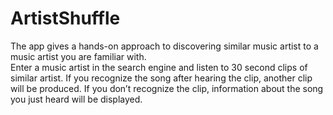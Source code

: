 # ArtistShuffle
The app gives a hands-on approach to discovering similar music artist to a music artist you are familiar with.  
Enter a music artist in the search engine and listen to 30 second clips of similar artist. If you recognize the song after hearing the clip, another clip will be produced. If you don’t recognize the clip, information about the song you just heard will be displayed. 
